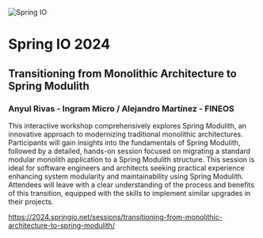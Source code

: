 ![Spring IO](https://2024.springio.net/images/logo-spring-io-mono.svg)

# Spring IO 2024

## Transitioning from Monolithic Architecture to Spring Modulith

### Anyul Rivas - Ingram Micro / Alejandro Martínez - FINEOS

This interactive workshop comprehensively explores Spring Modulith, an innovative approach to modernizing traditional monolithic architectures. Participants will gain insights into the fundamentals of Spring Modulith, followed by a detailed, hands-on session focused on migrating a standard modular monolith application to a Spring Modulith structure. This session is ideal for software engineers and architects seeking practical experience enhancing system modularity and maintainability using Spring Modulith. Attendees will leave with a clear understanding of the process and benefits of this transition, equipped with the skills to implement similar upgrades in their projects.

https://2024.springio.net/sessions/transitioning-from-monolithic-architecture-to-spring-modulith/
